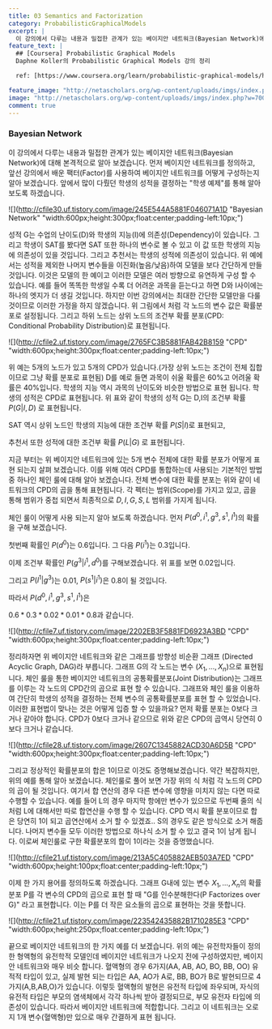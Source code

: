 ```yaml
---
title: 03 Semantics and Factorization
category: ProbabilisticGraphicalModels
excerpt: |
  이 강의에서 다루는 내용과 밀접한 관계가 있는 베이지안 네트워크(Bayesian Network)에 대해 본격적으로 알아 보겠습니다.
feature_text: |
  ## [Coursera] Probabilistic Graphical Models
  Daphne Koller의 Probabilistic Graphical Models 강의 정리

  ref: [https://www.coursera.org/learn/probabilistic-graphical-models/home](https://www.coursera.org/learn/probabilistic-graphical-models/home "coursera")

feature_image: "http://netascholars.org/wp-content/uploads/imgs/index.php?w=700&src=http://netascholars.org/wp-content/uploads/2013/04/9780262258357-1024x512.jpg"
image: "http://netascholars.org/wp-content/uploads/imgs/index.php?w=700&src=http://netascholars.org/wp-content/uploads/2013/04/9780262258357-1024x512.jpg"
comment: true
---
```



### Bayesian Network

이 강의에서 다루는 내용과 밀접한 관계가 있는 베이지안 네트워크(Bayesian Network)에 대해 본격적으로 알아 보겠습니다.  먼저 베이지안 네트워크를 정의하고, 앞선 강의에서 배운 팩터(Factor)를 사용하여 베이지안 네트워크를 어떻게 구성하는지 알아 보겠습니다. 앞에서 많이 다뤘던 학생의 성적을 결정하는 "학생 예제"를 통해 알아보도록 하겠습니다. 

![](http://cfile30.uf.tistory.com/image/245E544A5881F046071A1D "Bayesian Network" "width:600px;height:300px;float:center;padding-left:10px;")

성적 G는 수업의 난이도(D)와 학생의 지능(I)에 의존성(Dependency)이 있습니다. 그리고 학생이 SAT를 봤다면 SAT 또한 하나의 변수로 볼 수 있고 이 값 또한 학생의 지능에 의존성이 있을 것입니다. 그리고 추천서는 학생의 성적에 의존성이 있습니다. 위 예에서는 성적을 제외한 나머지 변수들을 이진화(높음/낮음)하여 모델을 보다 간단하게 만들것입니다. 이것은 모델의 한 예이고 이러한 모델은 여러 방향으로 유연하게 구성 할 수 있습니다. 예를 들어 똑똑한 학생일 수록 더 어려운 과목을 듣는다고 하면 D와 I사이에는 하나의 엣지가 더 생길 것입니다. 하지만 이번 강의에서는 최대한 간단한 모델만을 다룰 것이므로 이러한 가정을 하지 않겠습니다. 위 그림에서 처럼 각 노드의 변수 값은 확률분포로 설정됩니다. 그리고 하위 노드는 상위 노드의 조건부 확률 분포(CPD: Conditional Probability Distribution)로 표현됩니다.

![](http://cfile2.uf.tistory.com/image/2765FC3B5881FAB42B8159 "CPD" "width:600px;height:300px;float:center;padding-left:10px;")

위 예는 5개의 노드가 있고 5개의 CPD가 있습니다.(가장 상위 노드는 조건이 전체 집합이므로 그냥 확률 분포로 표현됨) D를 예로 들면 과목이 쉬울 확률은 60%고 어려울 확률은 40%입니다. 학생의 지능 역시 과목의 난이도와 비슷한 방법으로 표현 됩니다. 학생의 성적은 CPD로 표현됩니다. 위 표와 같이 학생의 성적 G는 D,I의 조건부 확률 $P(G|I,D)$ 로 표현됩니다.
 
SAT 역시 상위 노드인 학생의 지능에 대한 조건부 확률 $P(S|I)$로 표현되고, 

추천서 또한 성적에 대한 조건부 확률 $P(L|G)$ 로 표현됩니다. 

지금 부터는 위 베이지안 네트워크에 있는 5개 변수 전체에 대한 확률 분포가 어떻게 표현 되는지 살펴 보겠습니다. 이를 위해 여러 CPD를 통합하는데 사용되는 기본적인 방법 중 하나인 체인 룰에 대해 알아 보겠습니다. 전체 변수에 대한 확률 분포는 위와 같이 네트워크의 CPD의 곱을 통해 표현됩니다. 각 펙터는 범위(Scope)를 가지고 있고, 곱을 통해 범위가 중첩 되면서 최종적으로 ${D, I, G, S, L}$ 범위를 가지게 됩니다.

체인 룰이 어떻게 사용 되는지 알아 보도록 하겠습니다. 먼저 $P(d^0, i^1, g^3, s^1, l^1)$의 확률을 구해 보겠습니다.

첫번째 확률인 $P(d^0)$는 0.6입니다. 그 다음 $P(i^1)$는 0.3입니다.

이제 조건부 확률인 $P(g^3|i^1,d^0)$를 구해보겠습니다. 위 표를 보면 0.02입니다.

그리고 $P(l^1|g^3)$는 0.01,  $P(s^1|i^1)$은 0.8이 될 것입니다.

따라서 $P(d^0, i^1, g^3, s^1, l^1)$은

$0.6*0.3*0.02*0.01*0.8$과 같습니다.

![](http://cfile7.uf.tistory.com/image/2202EB3F5881FD6923A3BD "CPD" "width:600px;height:300px;float:center;padding-left:10px;")

정리하자면 위 베이지안 네트워크와 같은 그래프를 방향성 비순환 그래프 (Directed Acyclic Graph, DAG)라 부릅니다. 그래프 G의 각 노드는 변수 ($X_1, ..., X_n$)으로 표현됩니다. 체인 룰을 통한 베이지안 네트워크의 공통확률분포(Joint Distribution)는 그래프를 이루는 각 노드의 CPD간의 곱으로 표현 할 수 있습니다. 그래프와 체인 룰을 이용하여 간단히 학생의 성적을 결정하는 전체 변수의 공통확률분포를 표현 할 수 있었습니다. 이러한 표현법이 맞나는 것은 어떻게 입증 할 수 있을까요? 먼저 확률 분포는 0보다 크거나 같아야 합니다. CPD가 0보다 크거나 같으므로 위와 같은 CPD의 곱역시 당연히 0보다 크거나 같습니다. 

![](http://cfile28.uf.tistory.com/image/2607C1345882ACD30A6D5B "CPD" "width:600px;height:300px;float:center;padding-left:10px;")

그리고 정상적인 확률분포의 합은 1이므로 이것도 증명해보겠습니다. 약간 복잡하지만, 위의 예를 통해 알아 보겠습니다. 체인룰로 풀어 보면 가장 위의 식 처럼 각 노드의 CPD의 곱이 될 것입니다. 여기서 합 연산의 경우 다른 변수에 영향을 미치지 않는 다면 따로 수행할 수 있습니다. 예를 들어 L의 경우 마지막 항에만 변수가 있으므로 두번째 줄의 식처럼 L에 대해서만 따로 합연산을 수행 할 수 있습니다. CPD 역시 확률 분포이므로 합은 당연히 1이 되고 곱연산에서 소거 할 수 있겠죠.. S의 경우도 같은 방식으로 소거 해줍니다. 나머지 변수들 모두 이러한 방법으로 하나식 소거 할 수 있고 결국 1이 남게 됩니다. 이로써 체인룰로 구한 확률분포의 합이 1이라는 것을 증명했습니다. 

![](http://cfile21.uf.tistory.com/image/213A5C405882AEB503A7ED "CPD" "width:600px;height:100px;float:center;padding-left:10px;")

이제 한 가지 용어를 정의하도록 하겠습니다. 그래프 G내에 있는 변수 $X_1, ..., X_n$의 확률 분포 P를 각 변수의 CPD의 곱으로 표현 할 때  "G를 인수분해한다(P Factorizes over G)" 라고 표현합니다. 이는 P를 더 작은 요소들의 곱으로 표현하는 것을 뜻합니다.  

![](http://cfile21.uf.tistory.com/image/223542435882B1710285E3 "CPD" "width:600px;height:250px;float:center;padding-left:10px;")

끝으로 베이지안 네트워크의 한 가지 예를 더 보겠습니다. 위의 예는 유전학자들이 정의한 형액형의 유전학적 모델인데 베이지안 네트워크가 나오지 전에 구성하였지만, 베이지안 네트워크와 매우 비슷 합니다. 혈액형의 경우 6가지(AA, AB, AO, BO, BB, OO) 유적적 타입이 있고, 실제 발현 되는 타입은 AA, AO가 A로, BB, BO가 B로 발현되므로 4가지(A,B,AB,O)가 있습니다. 이렇듯 혈액형의 발현은 유전적 타입에 좌우되며, 자식의 유전적 타입은 부모의 염색체에서 각각 하나씩 받아 결정되므로, 부모 유전자 타입에 의존성이 있습니다. 따라서 베이지안 네트워크에 적합합니다. 그리고 이 네트워크는 오로지 1개 변수(혈액형)만 있으로 매우 간결하게 표현 됩니다.  